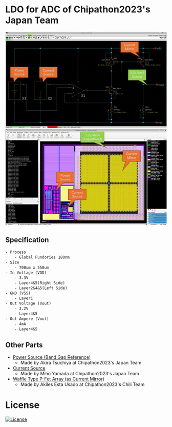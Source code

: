 # LDO for ADC of Chipathon2023's Japan Team

![Curcuit](./images/curcuit_ldo.jpg)  
![Layout](./images/layout_ldo.jpg)  

## Specification
    - Process
        - Global Fundories 180nm
    - Size
        - 700um x 550um
    - In Voltage (VDD)
        - 3.3V
        - Layer4&5(Right Side)
        - Layer2&4&5(Left Side)
    - GND (VSS)
        - Layer1
    - Out Voltage (Vout)
        - 3.2V
        - Layer4&5
    - Out Ampere (Vout)
        - 4mA
        - Layer4&5

## Other Parts
- [Power Source (Band Gap Reference)](https://github.com/atuchiya/DC23-LTC2/tree/japan-test/BGR)
    - Made by Akira Tsuchiya at Chipathon2023's Japan Team
- [Current Source](https://github.com/keropiyo/Chipathon2023)
    - Made by Miho Yamada at Chipathon2023's Japan Team
- [Waffle Type P-Fet Array (as Current Mirror)](https://github.com/akiles-esta-usado/DC23-LTC2/tree/add-ic-makefile/LDO/xschem/waffle_1984)
    - Made by Akiles Esta Usado at Chipathon2023's Chili Team

# License
[![License](https://img.shields.io/badge/License-Apache%202.0-blue.svg)](https://opensource.org/licenses/Apache-2.0)
